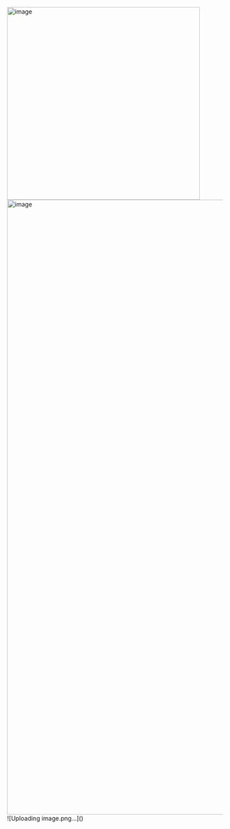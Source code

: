 <img width="450" alt="image" src="https://github.com/user-attachments/assets/cb91227a-d5a2-4cc2-a5b4-f55cd7b0515a" />
<img width="1436" alt="image" src="https://github.com/user-attachments/assets/a3634f4e-c050-4647-be91-1bcb13b07d77" />
![Uploading image.png…]()
